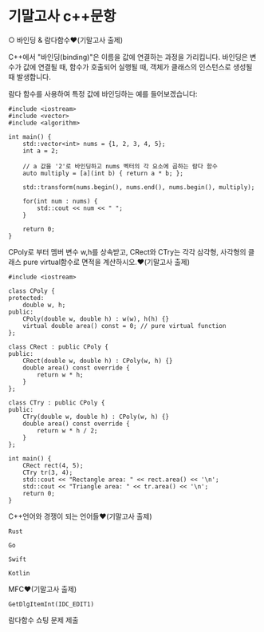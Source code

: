 # 기말고사 c++문항

○ 바인딩 & 람다함수❤(기말고사 출제)

C++에서 "바인딩(binding)"은 이름을 값에 연결하는 과정을 가리킵니다. 바인딩은 변수가 값에 연결될 때, 함수가 호출되어 실행될 때, 객체가 클래스의 인스턴스로 생성될 때 발생합니다.

람다 함수를 사용하여 특정 값에 바인딩하는 예를 들어보겠습니다:
~~~
#include <iostream>
#include <vector>
#include <algorithm>

int main() {
    std::vector<int> nums = {1, 2, 3, 4, 5};
    int a = 2;

    // a 값을 '2'로 바인딩하고 nums 벡터의 각 요소에 곱하는 람다 함수
    auto multiply = [a](int b) { return a * b; };

    std::transform(nums.begin(), nums.end(), nums.begin(), multiply);

    for(int num : nums) {
        std::cout << num << " ";
    }

    return 0;
}
~~~

CPoly로 부터 멤버 변수 w,h를 상속받고, CRect와 CTry는 각각 삼각형, 사각형의 클래스 pure virtual함수로 면적을 계산하시오.❤(기말고사 출제)
~~~
#include <iostream>

class CPoly {
protected:
    double w, h;
public:
    CPoly(double w, double h) : w(w), h(h) {}
    virtual double area() const = 0; // pure virtual function
};

class CRect : public CPoly {
public:
    CRect(double w, double h) : CPoly(w, h) {}
    double area() const override {
        return w * h;
    }
};

class CTry : public CPoly {
public:
    CTry(double w, double h) : CPoly(w, h) {}
    double area() const override {
        return w * h / 2;
    }
};

int main() {
    CRect rect(4, 5);
    CTry tr(3, 4);
    std::cout << "Rectangle area: " << rect.area() << '\n';
    std::cout << "Triangle area: " << tr.area() << '\n';
    return 0;
}
~~~
C++언어와 경쟁이 되는 언어들❤(기말고사 출제)
~~~
Rust

Go

Swift

Kotlin
~~~
MFC❤(기말고사 출제)
~~~
GetDlgItemInt(IDC_EDIT1)
~~~
람다함수 쇼팅 문제 제출

